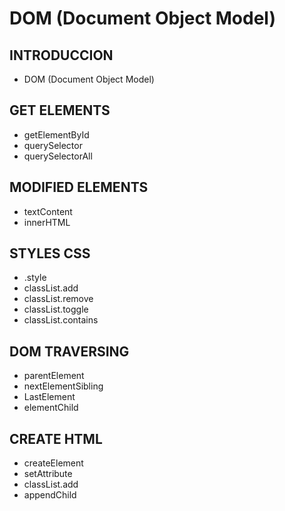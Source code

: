 # DOM (Document Object Model)

## INTRODUCCION

- DOM (Document Object Model)

## GET ELEMENTS

- getElementById
- querySelector
- querySelectorAll

## MODIFIED ELEMENTS

- textContent
- innerHTML

## STYLES CSS

- .style
- classList.add
- classList.remove
- classList.toggle
- classList.contains

## DOM TRAVERSING

- parentElement
- nextElementSibling
- LastElement
- elementChild

## CREATE HTML

- createElement
- setAttribute
- classList.add
- appendChild
